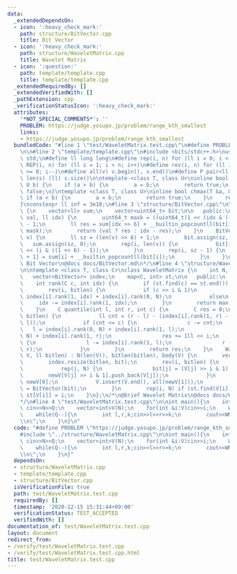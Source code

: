 ```yaml
---
data:
  _extendedDependsOn:
  - icon: ':heavy_check_mark:'
    path: structure/BitVector.cpp
    title: Bit Vector
  - icon: ':heavy_check_mark:'
    path: structure/WaveletMatrix.cpp
    title: Wavelet Matrix
  - icon: ':question:'
    path: template/template.cpp
    title: template/template.cpp
  _extendedRequiredBy: []
  _extendedVerifiedWith: []
  _pathExtension: cpp
  _verificationStatusIcon: ':heavy_check_mark:'
  attributes:
    '*NOT_SPECIAL_COMMENTS*': ''
    PROBLEM: https://judge.yosupo.jp/problem/range_kth_smallest
    links:
    - https://judge.yosupo.jp/problem/range_kth_smallest
  bundledCode: "#line 1 \"test/WaveletMatrix.test.cpp\"\n#define PROBLEM \"https://judge.yosupo.jp/problem/range_kth_smallest\"\
    \n\n#line 2 \"template/template.cpp\"\n#include <bits/stdc++.h>\nusing namespace\
    \ std;\n#define ll long long\n#define rep(i, n) for (ll i = 0; i < n; i++)\n#define\
    \ REP(i, n) for (ll i = 1; i < n; i++)\n#define rev(i, n) for (ll i = n - 1; i\
    \ >= 0; i--)\n#define all(v) v.begin(), v.end()\n#define P pair<ll, ll>\n#define\
    \ len(s) (ll) s.size()\n\ntemplate <class T, class U>\ninline bool chmin(T &a,\
    \ U b) {\n    if (a > b) {\n        a = b;\n        return true;\n    }\n    return\
    \ false;\n}\ntemplate <class T, class U>\ninline bool chmax(T &a, U b) {\n   \
    \ if (a < b) {\n        a = b;\n        return true;\n    }\n    return false;\n\
    }\nconstexpr ll inf = 3e18;\n#line 3 \"structure/BitVector.cpp\"\n\nclass BitVector\
    \ {\n    vector<ll> sum;\n    vector<uint64_t> bit;\n\n   public:\n    ll rank(bool\
    \ val, ll idx) {\n        uint64_t mask = ((uint64_t)1 << (idx & ((1 << 6) - 1)))\
    \ - 1;\n        ll res = sum[idx >> 6] + __builtin_popcountll(bit[idx >> 6] &\
    \ mask);\n        return (val ? res : idx - res);\n    }\n    BitVector(vector<bool>&\
    \ v) {\n        ll sz = (len(v) >> 6) + 1;\n        bit.assign(sz, 0);\n     \
    \   sum.assign(sz, 0);\n        rep(i, len(v)) {\n            bit[i >> 6] |= (uint64_t)(v[i])\
    \ << (i & ((1 << 6) - 1));\n        }\n        rep(i, sz - 1) {\n            sum[i\
    \ + 1] = sum[i] + __builtin_popcountll(bit[i]);\n        }\n    }\n};\n/*\n@brief\
    \ Bit Vector\n@docs docs/BitVector.md\n*/\n#line 4 \"structure/WaveletMatrix.cpp\"\
    \n\ntemplate <class T, class C>\nclass WaveletMatrix {\n    int N, bitlen;\n \
    \   vector<BitVector> index;\n    map<C, int> st;\n\n   public:\n    T body;\n\
    \    int rank(C c, int idx) {\n        if (st.find(c) == st.end()) return 0;\n\
    \        rev(i, bitlen) {\n            if (c >> i & 1)\n                idx =\
    \ index[i].rank(1, idx) + index[i].rank(0, N);\n            else\n           \
    \     idx -= index[i].rank(1, idx);\n        }\n        return max(0, idx - st[c]);\n\
    \    }\n    C quantile(int l, int r, int c) {\n        C res = 0;\n        rev(i,\
    \ bitlen) {\n            ll cnt = (r - l) - (index[i].rank(1, r) - index[i].rank(1,\
    \ l));\n            if (cnt <= c) {\n                c -= cnt;\n             \
    \   l = index[i].rank(0, N) + index[i].rank(1, l);\n                r = index[i].rank(0,\
    \ N) + index[i].rank(1, r);\n                res += 1ll << i;\n            } else\
    \ {\n                l -= index[i].rank(1, l);\n                r -= index[i].rank(1,\
    \ r);\n            }\n        }\n        return res;\n    }\n    WaveletMatrix(T\
    \ V, ll bitlen) : N(len(V)), bitlen(bitlen), body(V) {\n        vector<bool> bit(N);\n\
    \        index.resize(bitlen, bit);\n        rev(i, bitlen) {\n            T newV[2];\n\
    \            rep(j, N) {\n                bit[j] = (V[j] >> i & 1);\n        \
    \        newV[V[j] >> i & 1].push_back(V[j]);\n            }\n            V =\
    \ newV[0];\n            V.insert(V.end(), all(newV[1]));\n            index[i]\
    \ = BitVector(bit);\n        }\n        rep(i, N) if (st.find(V[i]) == st.end())\
    \ st[V[i]] = i;\n    }\n};\n/*\n@brief Wavelet Matrix\n@docs docs/WaveletMatrix.md\n\
    */\n#line 4 \"test/WaveletMatrix.test.cpp\"\n\nint main(){\n    int N,Q;\n   \
    \ cin>>N>>Q;\n    vector<int>V(N);\n    for(int &i:V)cin>>i;\n    WaveletMatrix<vector<int>,int>WM(V,30);\n\
    \    while(Q--){\n        int l,r,k;cin>>l>>r>>k;\n        cout<<WM.quantile(l,r,k)<<\"\
    \\n\";\n    }\n}\n"
  code: "#define PROBLEM \"https://judge.yosupo.jp/problem/range_kth_smallest\"\n\n\
    #include \"../structure/WaveletMatrix.cpp\"\n\nint main(){\n    int N,Q;\n   \
    \ cin>>N>>Q;\n    vector<int>V(N);\n    for(int &i:V)cin>>i;\n    WaveletMatrix<vector<int>,int>WM(V,30);\n\
    \    while(Q--){\n        int l,r,k;cin>>l>>r>>k;\n        cout<<WM.quantile(l,r,k)<<\"\
    \\n\";\n    }\n}"
  dependsOn:
  - structure/WaveletMatrix.cpp
  - template/template.cpp
  - structure/BitVector.cpp
  isVerificationFile: true
  path: test/WaveletMatrix.test.cpp
  requiredBy: []
  timestamp: '2020-12-15 15:31:44+09:00'
  verificationStatus: TEST_ACCEPTED
  verifiedWith: []
documentation_of: test/WaveletMatrix.test.cpp
layout: document
redirect_from:
- /verify/test/WaveletMatrix.test.cpp
- /verify/test/WaveletMatrix.test.cpp.html
title: test/WaveletMatrix.test.cpp
---
```

